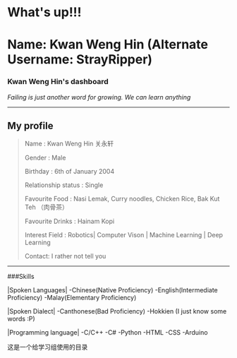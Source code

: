 # What's up!!!
# Name: Kwan Weng Hin (Alternate Username: StrayRipper)
### Kwan Weng Hin's dashboard
*Failing is just another word for growing. We can learn anything*

-----------------------------------------------------
## My profile

> Name                : Kwan Weng Hin 关永轩
>
> Gender              : Male
>
> Birthday            : 6th of January 2004
>
> Relationship status : Single
>
>Favourite Food       : Nasi Lemak, Curry noodles, Chicken Rice, Bak Kut Teh （肉骨茶）
>
>Favourite Drinks     : Hainam Kopi
>
>Interest Field       : Robotics| Computer Vison | Machine Learning | Deep Learning
>
>Contact: I rather not tell you

-----------------------------------------------------

###Skills

|Spoken Languages|
-Chinese(Native Proficiency)
-English(Intermediate Proficiency)
-Malay(Elementary Proficiency)

|Spoken Dialect|
-Canthonese(Bad Proficiency)
-Hokkien (I just know some words :P)

|Programming language|
-C/C++
-C#
-Python
-HTML
-CSS
-Arduino


这是一个给学习组使用的目录
